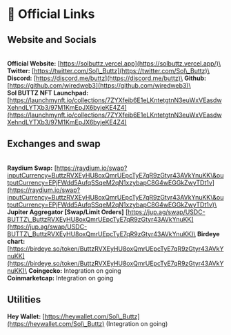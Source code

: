 # 🔗 Official Links

## Website and Socials

\
**Official Website:** [https://solbuttz.vercel.app](https://solbuttz.vercel.app/)\
**Twitter:** [https://twitter.com/Sol\_Buttz](https://twitter.com/Sol\_Buttz)\
**Discord:** [https://discord.me/buttz](https://discord.me/buttz)\
**Github:** [https://github.com/wiredweb3](https://github.com/wiredweb3)\
\
**Sol BUTTZ NFT Launchpad:** [https://launchmynft.io/collections/7ZYXfeib6E1eLKntetgtnN3euWxVEasdwXehndLYTXb3/97M1KmEpJX6byjeKE4Z4](https://launchmynft.io/collections/7ZYXfeib6E1eLKntetgtnN3euWxVEasdwXehndLYTXb3/97M1KmEpJX6byjeKE4Z4)

## Exchanges and swap

\
**Raydium Swap:** [https://raydium.io/swap?inputCurrency=ButtzRVXEyHU8oxQmrUEpcTyE7qR9zGtyr43AVkYnuKK\&outputCurrency=EPjFWdd5AufqSSqeM2qN1xzybapC8G4wEGGkZwyTDt1v](https://raydium.io/swap?inputCurrency=ButtzRVXEyHU8oxQmrUEpcTyE7qR9zGtyr43AVkYnuKK\&outputCurrency=EPjFWdd5AufqSSqeM2qN1xzybapC8G4wEGGkZwyTDt1v)\
**Jupiter Aggregator \[Swap/Limit Orders]** [https://jup.ag/swap/USDC-BUTTZ\_ButtzRVXEyHU8oxQmrUEpcTyE7qR9zGtyr43AVkYnuKK](https://jup.ag/swap/USDC-BUTTZ\_ButtzRVXEyHU8oxQmrUEpcTyE7qR9zGtyr43AVkYnuKK)\
**Birdeye chart:** [https://birdeye.so/token/ButtzRVXEyHU8oxQmrUEpcTyE7qR9zGtyr43AVkYnuKK](https://birdeye.so/token/ButtzRVXEyHU8oxQmrUEpcTyE7qR9zGtyr43AVkYnuKK)\
**Coingecko:** Integration on going\
**Coinmarketcap:** Integration on going

## Utilities

**Hey Wallet:** [https://heywallet.com/Sol\_Buttz](https://heywallet.com/Sol\_Buttz) (Integration on going)
